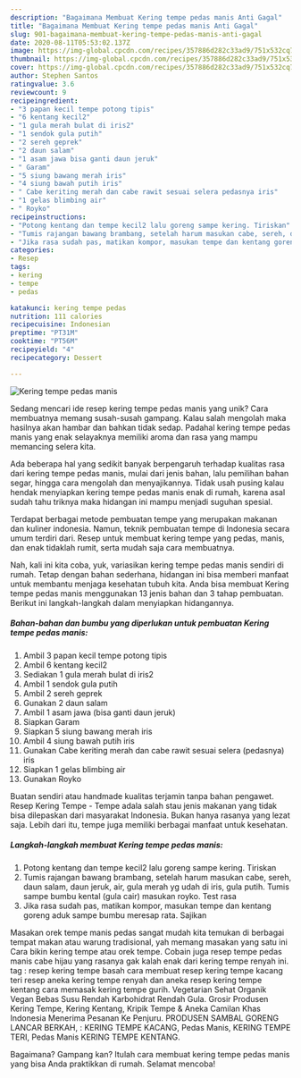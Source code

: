 ```yaml
---
description: "Bagaimana Membuat Kering tempe pedas manis Anti Gagal"
title: "Bagaimana Membuat Kering tempe pedas manis Anti Gagal"
slug: 901-bagaimana-membuat-kering-tempe-pedas-manis-anti-gagal
date: 2020-08-11T05:53:02.137Z
image: https://img-global.cpcdn.com/recipes/357886d282c33ad9/751x532cq70/kering-tempe-pedas-manis-foto-resep-utama.jpg
thumbnail: https://img-global.cpcdn.com/recipes/357886d282c33ad9/751x532cq70/kering-tempe-pedas-manis-foto-resep-utama.jpg
cover: https://img-global.cpcdn.com/recipes/357886d282c33ad9/751x532cq70/kering-tempe-pedas-manis-foto-resep-utama.jpg
author: Stephen Santos
ratingvalue: 3.6
reviewcount: 9
recipeingredient:
- "3 papan kecil tempe potong tipis"
- "6 kentang kecil2"
- "1 gula merah bulat di iris2"
- "1 sendok gula putih"
- "2 sereh geprek"
- "2 daun salam"
- "1 asam jawa bisa ganti daun jeruk"
- " Garam"
- "5 siung bawang merah iris"
- "4 siung bawah putih iris"
- " Cabe keriting merah dan cabe rawit sesuai selera pedasnya iris"
- "1 gelas blimbing air"
- " Royko"
recipeinstructions:
- "Potong kentang dan tempe kecil2 lalu goreng sampe kering. Tiriskan"
- "Tumis rajangan bawang brambang, setelah harum masukan cabe, sereh, daun salam, daun jeruk, air, gula merah yg udah di iris, gula putih. Tumis sampe bumbu kental (gula cair) masukan royko. Test rasa"
- "Jika rasa sudah pas, matikan kompor, masukan tempe dan kentang goreng aduk sampe bumbu meresap rata. Sajikan"
categories:
- Resep
tags:
- kering
- tempe
- pedas

katakunci: kering tempe pedas 
nutrition: 111 calories
recipecuisine: Indonesian
preptime: "PT31M"
cooktime: "PT56M"
recipeyield: "4"
recipecategory: Dessert

---
```



![Kering tempe pedas manis](https://img-global.cpcdn.com/recipes/357886d282c33ad9/751x532cq70/kering-tempe-pedas-manis-foto-resep-utama.jpg)

Sedang mencari ide resep kering tempe pedas manis yang unik? Cara membuatnya memang susah-susah gampang. Kalau salah mengolah maka hasilnya akan hambar dan bahkan tidak sedap. Padahal kering tempe pedas manis yang enak selayaknya memiliki aroma dan rasa yang mampu memancing selera kita.

Ada beberapa hal yang sedikit banyak berpengaruh terhadap kualitas rasa dari kering tempe pedas manis, mulai dari jenis bahan, lalu pemilihan bahan segar, hingga cara mengolah dan menyajikannya. Tidak usah pusing kalau hendak menyiapkan kering tempe pedas manis enak di rumah, karena asal sudah tahu triknya maka hidangan ini mampu menjadi suguhan spesial.

Terdapat berbagai metode pembuatan tempe yang merupakan makanan dan kuliner indonesia. Namun, teknik pembuatan tempe di Indonesia secara umum terdiri dari. Resep untuk membuat kering tempe yang pedas, manis, dan enak tidaklah rumit, serta mudah saja cara membuatnya.


Nah, kali ini kita coba, yuk, variasikan kering tempe pedas manis sendiri di rumah. Tetap dengan bahan sederhana, hidangan ini bisa memberi manfaat untuk membantu menjaga kesehatan tubuh kita. Anda bisa membuat Kering tempe pedas manis menggunakan 13 jenis bahan dan 3 tahap pembuatan. Berikut ini langkah-langkah dalam menyiapkan hidangannya.

<!--inarticleads1-->

##### Bahan-bahan dan bumbu yang diperlukan untuk pembuatan Kering tempe pedas manis:

1. Ambil 3 papan kecil tempe potong tipis
1. Ambil 6 kentang kecil2
1. Sediakan 1 gula merah bulat di iris2
1. Ambil 1 sendok gula putih
1. Ambil 2 sereh geprek
1. Gunakan 2 daun salam
1. Ambil 1 asam jawa (bisa ganti daun jeruk)
1. Siapkan  Garam
1. Siapkan 5 siung bawang merah iris
1. Ambil 4 siung bawah putih iris
1. Gunakan  Cabe keriting merah dan cabe rawit sesuai selera (pedasnya) iris
1. Siapkan 1 gelas blimbing air
1. Gunakan  Royko


Buatan sendiri atau handmade kualitas terjamin tanpa bahan pengawet. Resep Kering Tempe - Tempe adala salah stau jenis makanan yang tidak bisa dilepaskan dari masyarakat Indonesia. Bukan hanya rasanya yang lezat saja. Lebih dari itu, tempe juga memiliki berbagai manfaat untuk kesehatan. 

<!--inarticleads2-->

##### Langkah-langkah membuat Kering tempe pedas manis:

1. Potong kentang dan tempe kecil2 lalu goreng sampe kering. Tiriskan
1. Tumis rajangan bawang brambang, setelah harum masukan cabe, sereh, daun salam, daun jeruk, air, gula merah yg udah di iris, gula putih. Tumis sampe bumbu kental (gula cair) masukan royko. Test rasa
1. Jika rasa sudah pas, matikan kompor, masukan tempe dan kentang goreng aduk sampe bumbu meresap rata. Sajikan


Masakan orek tempe manis pedas sangat mudah kita temukan di berbagai tempat makan atau warung tradisional, yah memang masakan yang satu ini Cara bikin kering tempe atau orek tempe. Cobain juga resep tempe pedas manis cabe hijau yang rasanya gak kalah enak dari kering tempe renyah ini. tag : resep kering tempe basah cara membuat resep kering tempe kacang teri resep aneka kering tempe renyah dan aneka resep kering tempe kentang cara memasak kering tempe gurih. Vegetarian Sehat Organik Vegan Bebas Susu Rendah Karbohidrat Rendah Gula. Grosir Produsen Kering Tempe, Kering Kentang, Kripik Tempe &amp; Aneka Camilan Khas Indonesia Menerima Pesanan Ke Penjuru. PRODUSEN SAMBAL GORENG LANCAR BERKAH, : KERING TEMPE KACANG, Pedas Manis, KERING TEMPE TERI, Pedas Manis KERING TEMPE KENTANG. 

Bagaimana? Gampang kan? Itulah cara membuat kering tempe pedas manis yang bisa Anda praktikkan di rumah. Selamat mencoba!
